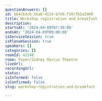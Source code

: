 ```yaml
---
questionAnswers: []
id: b64cb3c6-56a6-4114-b7e6-f10cfb1a2d48
title: Workshop registration and breakfast
description: 
startsAt: '2024-04-09T07:30:00'
endsAt: '2024-04-09T09:00:00'
isServiceSession: true
isPlenumSession: true
speakers: []
categories: []
roomId: 42148
room: Foyer/Sidney Marcus Theatre
liveUrl: 
recordingUrl: 
status: 
isInformed: false
isConfirmed: false
slug: workshop-registration-and-breakfast

---
```

